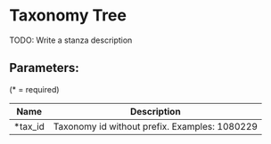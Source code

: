 Taxonomy Tree
=============

TODO: Write a stanza description

## Parameters:

(* = required)

| Name    | Description                                   |
|---------|-----------------------------------------------|
| *tax_id | Taxonomy id without prefix. Examples: 1080229 |
